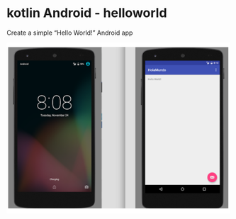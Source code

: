 # kotlin Android - helloworld
 Create a simple “Hello World!” Android app

![](https://github.com/vicboma1/kotlin-es.github.io/blob/master/images/android/helloWorld/22.png)
